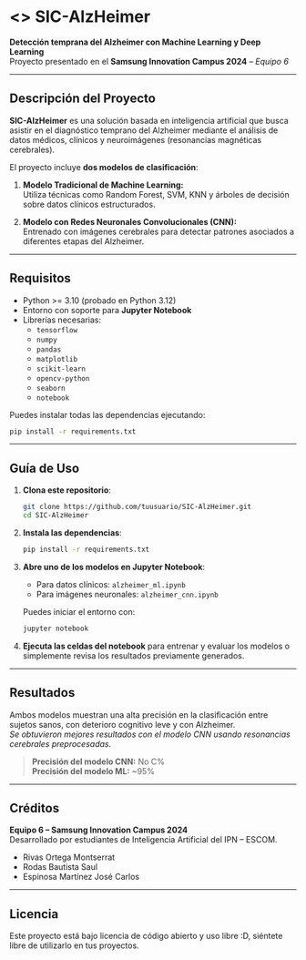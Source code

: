 # <> SIC-AlzHeimer  
**Detección temprana del Alzheimer con Machine Learning y Deep Learning**  
Proyecto presentado en el **Samsung Innovation Campus 2024** – *Equipo 6*

---

## Descripción del Proyecto

**SIC-AlzHeimer** es una solución basada en inteligencia artificial que busca asistir en el diagnóstico temprano del Alzheimer mediante el análisis de datos médicos, clínicos y neuroimágenes (resonancias magnéticas cerebrales).

El proyecto incluye **dos modelos de clasificación**:

1. **Modelo Tradicional de Machine Learning:**  
   Utiliza técnicas como Random Forest, SVM, KNN y árboles de decisión sobre datos clínicos estructurados.

2. **Modelo con Redes Neuronales Convolucionales (CNN):**  
   Entrenado con imágenes cerebrales para detectar patrones asociados a diferentes etapas del Alzheimer.

---

## Requisitos

- Python >= 3.10 (probado en Python 3.12)
- Entorno con soporte para **Jupyter Notebook**
- Librerías necesarias:
  - `tensorflow`
  - `numpy`
  - `pandas`
  - `matplotlib`
  - `scikit-learn`
  - `opencv-python`
  - `seaborn`
  - `notebook`

Puedes instalar todas las dependencias ejecutando:

```bash
pip install -r requirements.txt
```

---

## Guía de Uso

1. **Clona este repositorio**:

   ```bash
   git clone https://github.com/tuusuario/SIC-AlzHeimer.git
   cd SIC-AlzHeimer
   ```

2. **Instala las dependencias**:

   ```bash
   pip install -r requirements.txt
   ```

3. **Abre uno de los modelos en Jupyter Notebook**:

   - Para datos clínicos: `alzheimer_ml.ipynb`
   - Para imágenes neuronales: `alzheimer_cnn.ipynb`

   Puedes iniciar el entorno con:

   ```bash
   jupyter notebook
   ```

4. **Ejecuta las celdas del notebook** para entrenar y evaluar los modelos o simplemente revisa los resultados previamente generados.

---

## Resultados

Ambos modelos muestran una alta precisión en la clasificación entre sujetos sanos, con deterioro cognitivo leve y con Alzheimer.  
*Se obtuvieron mejores resultados con el modelo CNN usando resonancias cerebrales preprocesadas.*

> **Precisión del modelo CNN:** No C%  
> **Precisión del modelo ML:** ~95%

---

## Créditos

**Equipo 6 – Samsung Innovation Campus 2024**  
Desarrollado por estudiantes de Inteligencia Artificial del IPN – ESCOM.
* Rivas Ortega Montserrat
* Rodas Bautista Saul
* Espinosa Martínez José Carlos

---

## Licencia

Este proyecto está bajo licencia de código abierto y uso libre :D, siéntete libre de utilizarlo en tus proyectos.
